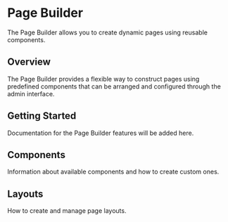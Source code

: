 # Page Builder

The Page Builder allows you to create dynamic pages using reusable components.

## Overview

The Page Builder provides a flexible way to construct pages using predefined components that can be arranged and configured through the admin interface.

## Getting Started

Documentation for the Page Builder features will be added here.

## Components

Information about available components and how to create custom ones.

## Layouts

How to create and manage page layouts.
